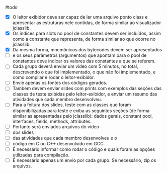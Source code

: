 #todo

- [X] O leitor exibidor deve ser capaz de ler uma arquivo ponto class e apresentar as estruturas nele contidas, de forma similar ao visualizador jclasslib.
- [X] Os índices para slots no pool de constantes devem ser incluídos, assim como a constante que representa, de forma similar ao que ocorre no jclasslib.
- [X] Da mesma forma, mnemônicos dos bytecodes devem ser apresentados 
- [ ] e os seus parâmetros (argumentos) que apontam para o pool de constantes deve indicar os valores das constantes a que se referem.  
- [ ] Cada grupo deverá enviar um vídeo com 5 minutos, no total, descrevendo o que foi implementado, o que não foi implementado, e como compilar e rodar o leitor-exibidor. 
- [ ] Envie apenas os fontes dos códigos gerados. 
- [ ] Também devem enviar slides com prints com exemplos das seções das classes de teste exibidas pelo leitor-exibidor, e enviar um resumo das atividades que cada membro desenvolveu. 
- [ ] Para a feitura dos slides, teste com as classes que foram disponibilizadas para teste e exiba as seguintes seções (de forma similar as apresentadas pelo jclasslib): dados gerais, constant pool, interfaces, fields, methods, attributes.  
- [ ] Portanto será enviados arquivos do vídeo
- [ ] dos slides
- [ ] das atividades que cada membro desenvolveu e o 
- [ ] código em C ou C++ desenvolvido em GCC.
- [ ] É necessário informar como rodar o código e quais foram as opções utilizadas para compilação.
- [ ] É necessário apenas um envio por cada grupo. Se necessário, zip os arquivos.